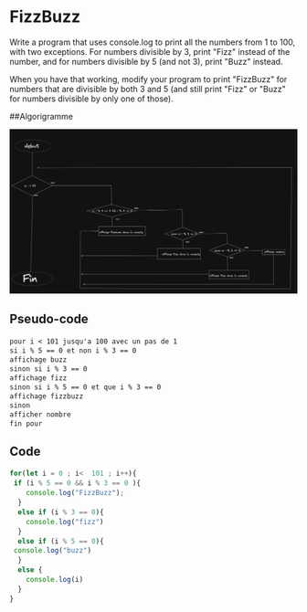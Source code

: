 # FizzBuzz
 
Write a program that uses console.log to print all the numbers from 1 to 100, with two exceptions. For numbers divisible by 3, print "Fizz" instead of the number, and for numbers divisible by 5 (and not 3), print "Buzz" instead.

When you have that working, modify your program to print "FizzBuzz" for numbers that are divisible by both 3 and 5 (and still print "Fizz" or "Buzz" for numbers divisible by only one of those).

##Algorigramme


![](algo.jpg)

## Pseudo-code

```
pour i < 101 jusqu'a 100 avec un pas de 1
si i % 5 == 0 et non i % 3 == 0 
affichage buzz
sinon si i % 3 == 0 
affichage fizz
sinon si i % 5 == 0 et que i % 3 == 0
affichage fizzbuzz
sinon
afficher nombre
fin pour
```

## Code
```js
for(let i = 0 ; i<  101 ; i++){
 if (i % 5 == 0 && i % 3 == 0 ){
    console.log("FizzBuzz");
  }
  else if (i % 3 == 0){
    console.log("fizz")
  }
  else if (i % 5 == 0){
 console.log("buzz") 
  }
  else {
    console.log(i)
  }
}
```
